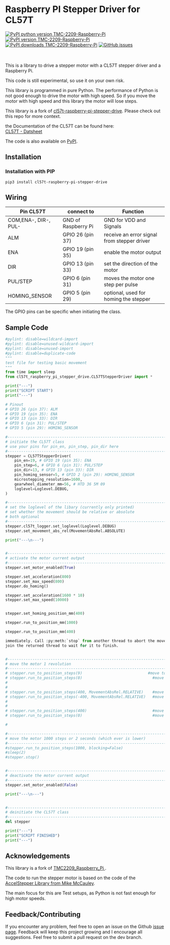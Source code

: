 # Raspberry PI Stepper Driver for CL57T

[![PyPI python version TMC-2209-Raspberry-Pi](https://badgen.net/pypi/python/cl57t-raspberry-pi-stepper-drive)](https://pypi.org/project/cl57t-raspberry-pi-stepper-drive)
[![PyPI version TMC-2209-Raspberry-Pi](https://badgen.net/pypi/v/cl57t-raspberry-pi-stepper-drive)](https://pypi.org/project/cl57t-raspberry-pi-stepper-drive)
[![PyPI downloads TMC-2209-Raspberry-Pi](https://img.shields.io/pypi/dm/cl57t-raspberry-pi-stepper-drive)](https://pypi.org/project/cl57t-raspberry-pi-stepper-drive)
[![GitHub issues](https://img.shields.io/github/issues/iosifnicolae2/cl57t_raspberry_pi_stepper_driver.svg)](https://GitHub.com/iosifnicolae2/cl57t_raspberry_pi_stepper_driver/issues/)

\
\
This is a library to drive a stepper motor with a CL57T stepper driver and a Raspberry Pi.

This code is still experimental, so use it on your own risk.

This library is programmed in pure Python. The performance of Python is not good enough to drive the motor with high speed.
So if you move the motor with high speed and this library the motor will lose steps.

This library is a fork of [cl57t-raspberry-pi-stepper-drive](https://github.com/iosifnicolae2/cl57t-raspberry-pi-stepper-drive). Please check out this repo for more context.

the Documentation of the CL57T can be found here:  
[CL57T - Datsheet](https://www.omc-stepperonline.com/download/CL57T_V4.0.pdf)

The code is also available on [PyPI](https://pypi.org/project/cl57t-raspberry-pi-stepper-drive).

## Installation

### Installation with PIP

```shell
pip3 install cl57t-raspberry-pi-stepper-drive
```

## Wiring

Pin CL57T | connect to | Function
-- | -- | --
COM,ENA-, DIR-, PUL- | GND of Raspberry Pi | GND for VDD and Signals
ALM | GPIO 26 (pin 37) | receive an error signal from stepper driver
ENA | GPIO 19 (pin 35) | enable the motor output
DIR | GPIO 13 (pin 33) | set the direction of the motor
PUL/STEP | GPIO 6 (pin 31) | moves the motor one step per pulse
HOMING_SENSOR | GPIO 5 (pin 29) | optional, used for homing the stepper

The GPIO pins can be specific when initiating the class.

## Sample Code
```python
#pylint: disable=wildcard-import
#pylint: disable=unused-wildcard-import
#pylint: disable=unused-import
#pylint: disable=duplicate-code
"""
test file for testing basic movement
"""
from time import sleep
from cl57t_raspberry_pi_stepper_drive.CL57TStepperDriver import *

print("---")
print("SCRIPT START")
print("---")

# Pinout
# GPIO 26 (pin 37): ALM
# GPIO 19 (pin 35): ENA
# GPIO 13 (pin 33): DIR
# GPIO 6 (pin 31): PUL/STEP
# GPIO 5 (pin 29): HOMING_SENSOR

#-----------------------------------------------------------------------
# initiate the CL57T class
# use your pins for pin_en, pin_step, pin_dir here
#-----------------------------------------------------------------------
stepper = CL57TStepperDriver(
    pin_en=19, # GPIO 19 (pin 35): ENA
    pin_step=6, # GPIO 6 (pin 31): PUL/STEP
    pin_dir=13, # GPIO 13 (pin 33): DIR
    pin_homing_sensor=5, # GPIO 2 (pin 29): HOMING_SENSOR
    microstepping_resolution=1600,
    gearwheel_diameter_mm=56, # HTD 36 5M 09
    loglevel=Loglevel.DEBUG,
)

#-----------------------------------------------------------------------
# set the loglevel of the libary (currently only printed)
# set whether the movement should be relative or absolute
# both optional
#-----------------------------------------------------------------------
stepper.cl57t_logger.set_loglevel(Loglevel.DEBUG)
stepper.set_movement_abs_rel(MovementAbsRel.ABSOLUTE)

print("---\n---")


#-----------------------------------------------------------------------
# activate the motor current output
#-----------------------------------------------------------------------
stepper.set_motor_enabled(True)

stepper.set_acceleration(800)
stepper.set_max_speed(800)
stepper.do_homing()

stepper.set_acceleration(1600 * 10)
stepper.set_max_speed(10000)


stepper.set_homing_position_mm(400)

stepper.run_to_position_mm(1000)

stepper.run_to_position_mm(400)

immediately. Call :py:meth:`stop` from another thread to abort the movement or
join the returned thread to wait for it to finish.


#-----------------------------------------------------------------------
# move the motor 1 revolution
#-----------------------------------------------------------------------
# stepper.run_to_position_steps(9)                             #move to position 400
# stepper.run_to_position_steps(0)                               #move to position 0
#
#
# stepper.run_to_position_steps(400, MovementAbsRel.RELATIVE)    #move 400 steps forward
# stepper.run_to_position_steps(-400, MovementAbsRel.RELATIVE)   #move 400 steps backward
#
#
# stepper.run_to_position_steps(400)                             #move to position 400
# stepper.run_to_position_steps(0)                               #move to position 0

#

#-----------------------------------------------------------------------
# move the motor 1000 steps or 2 seconds (which ever is lower)
#-----------------------------------------------------------------------
#stepper.run_to_position_steps(1000, blocking=False)
#sleep(2)
#stepper.stop()


#-----------------------------------------------------------------------
# deactivate the motor current output
#-----------------------------------------------------------------------
stepper.set_motor_enabled(False)

print("---\n---")


#-----------------------------------------------------------------------
# deinitiate the CL57T class
#-----------------------------------------------------------------------
del stepper

print("---")
print("SCRIPT FINISHED")
print("---")


```

## Acknowledgements
This library is a fork of [TMC2209_Raspberry_Pi
](https://github.com/Chr157i4n/TMC2209_Raspberry_Pi).

The code to run the stepper motor is based on the code of the [AccelStepper Library from Mike McCauley](http://www.airspayce.com/mikem/arduino/AccelStepper).

The main focus for this are Test setups, as Python is not fast enough for high motor speeds.

## Feedback/Contributing

If you encounter any problem, feel free to open an issue on the Github [issue page](https://github.com/iosifnicolae2/cl57t-raspberry-pi-stepper-drive/issues).
Feedback will keep this project growing and I encourage all suggestions.
Feel free to submit a pull request on the dev branch.
